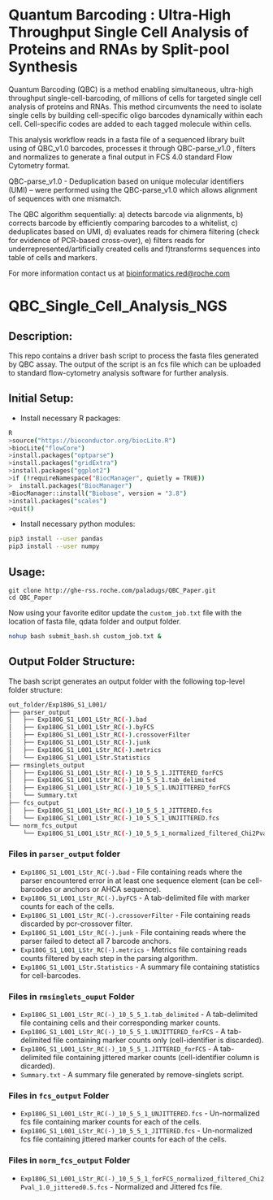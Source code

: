 # Quantum Barcoding : Ultra-High Throughput Single Cell Analysis of Proteins and RNAs by Split-pool Synthesis

Quantum Barcoding (QBC) is a method enabling simultaneous, ultra-high throughput single-cell-barcoding, of millions of cells for targeted single cell analysis of proteins and RNAs. This method circumvents the need to isolate single cells by building cell-specific oligo barcodes dynamically within each cell. Cell-specific codes are added to each tagged molecule within cells. 

This analysis workflow reads in a fasta file of a sequenced library built using of QBC_v1.0 barcodes, processes it through QBC-parse_v1.0 , filters and normalizes to generate a final output in FCS 4.0 standard Flow Cytometry format.  

QBC-parse_v1.0  - Deduplication based on unique molecular identifiers (UMI) – were performed using the QBC-parse_v1.0  which allows alignment of sequences with one mismatch. 

The QBC algorithm sequentially: a) detects barcode via alignments, b) corrects barcode by efficiently comparing barcodes to a whitelist, c) deduplicates based on UMI, d) evaluates reads for chimera filtering (check for evidence of PCR-based cross-over), e) filters reads for underrepresented/artificially created cells and  f)transforms sequences into table of cells and markers.

For more information contact us at bioinformatics.red@roche.com 



# QBC_Single_Cell_Analysis_NGS

## Description:
This repo contains a driver bash script to process the fasta files generated by QBC assay.
The output of the script is an fcs file which can be uploaded 
to standard flow-cytometry analysis software for further analysis.

## Initial Setup:

* Install necessary R packages:

``` bash
R
>source("https://bioconductor.org/biocLite.R")
>biocLite("flowCore")
>install.packages("optparse")
>install.packages("gridExtra")
>install.packages("ggplot2")
>if (!requireNamespace("BiocManager", quietly = TRUE))
>  install.packages("BiocManager")
>BiocManager::install("Biobase", version = "3.8")
>install.packages("scales")
>quit()
```

* Install necessary python modules:

``` bash
pip3 install --user pandas
pip3 install --user numpy
```

## Usage:

``` shell
git clone http://ghe-rss.roche.com/paladugs/QBC_Paper.git
cd QBC_Paper
```

Now using your favorite editor update the `custom_job.txt` file with the location of fasta file, qdata folder and output folder.

``` bash
nohup bash submit_bash.sh custom_job.txt &
```

## Output Folder Structure:

The bash script generates an output folder with the following top-level folder structure:

```bash
out_folder/Exp180G_S1_L001/
├── parser_output
│   ├── Exp180G_S1_L001_LStr_RC(-).bad
│   ├── Exp180G_S1_L001_LStr_RC(-).byFCS
│   ├── Exp180G_S1_L001_LStr_RC(-).crossoverFilter
│   ├── Exp180G_S1_L001_LStr_RC(-).junk
│   ├── Exp180G_S1_L001_LStr_RC(-).metrics
│   └── Exp180G_S1_L001_LStr.Statistics
├── rmsinglets_output
│   ├── Exp180G_S1_L001_LStr_RC(-)_10_5_5_1.JITTERED_forFCS
│   ├── Exp180G_S1_L001_LStr_RC(-)_10_5_5_1.tab_delimited
│   ├── Exp180G_S1_L001_LStr_RC(-)_10_5_5_1.UNJITTERED_forFCS
│   └── Summary.txt
├── fcs_output
│   ├── Exp180G_S1_L001_LStr_RC(-)_10_5_5_1_JITTERED.fcs
│   └── Exp180G_S1_L001_LStr_RC(-)_10_5_5_1_UNJITTERED.fcs
└── norm_fcs_output
    └── Exp180G_S1_L001_LStr_RC(-)_10_5_5_1_normalized_filtered_Chi2Pval_1.0_jittered0.5.fcs
```

### Files in `parser_output` folder
*  `Exp180G_S1_L001_LStr_RC(-).bad` - File containing reads where the parser encountered error in at least one sequence element (can be cell-barcodes or anchors or AHCA sequence).
*  `Exp180G_S1_L001_LStr_RC(-).byFCS` - A tab-delimited file with marker counts for each of the cells.
*  `Exp180G_S1_L001_LStr_RC(-).crossoverFilter` - File containing reads discarded by pcr-crossover filter.
*  `Exp180G_S1_L001_LStr_RC(-).junk` - File containing reads where the parser failed to detect all 7 barcode anchors.
*  `Exp180G_S1_L001_LStr_RC(-).metrics` - Metrics file containing reads counts filtered by each step in the parsing algorithm.
*  `Exp180G_S1_L001_LStr.Statistics` - A summary file containing statistics for cell-barcodes.

### Files in `rmsinglets_ouput` Folder
*  `Exp180G_S1_L001_LStr_RC(-)_10_5_5_1.tab_delimited` - A tab-delimited file containing cells and their corresponding marker counts.
*  `Exp180G_S1_L001_LStr_RC(-)_10_5_5_1.UNJITTERED_forFCS` - A tab-delimited file containing marker counts only (cell-identifier is discarded).
*  `Exp180G_S1_L001_LStr_RC(-)_10_5_5_1.JITTERED_forFCS` - A tab-delimited file containing jittered marker counts (cell-identifier column is dicarded).
*  `Summary.txt` - A summary file generated by remove-singlets script.

### Files in `fcs_output` Folder
*  `Exp180G_S1_L001_LStr_RC(-)_10_5_5_1_UNJITTERED.fcs` - Un-normalized fcs file containing marker counts for each of the cells.
*  `Exp180G_S1_L001_LStr_RC(-)_10_5_5_1_JITTERED.fcs` - Un-normalized fcs file containing jittered marker counts for each of the cells.

### Files in `norm_fcs_output` Folder
*  `Exp180G_S1_L001_LStr_RC(-)_10_5_5_1_forFCS_normalized_filtered_Chi2Pval_1.0_jittered0.5.fcs` - Normalized and Jittered fcs file. 
